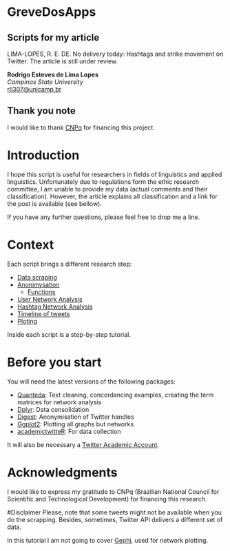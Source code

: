 # GreveDosApps
## Scripts for my article 
LIMA-LOPES, R. E. DE. No delivery today: Hashtags and strike movement on Twitter. The article is still under review. 

**Rodrigo Esteves de Lima Lopes** \
*Campinas State University*  \
[rll307@unicamp.br](mailto:rll307@unicamp.br)


## Thank you note

I would like to thank [CNPq](https://www.gov.br/cnpq/pt-br) for financing this project.

# Introduction
I hope this script is useful for researchers in fields of linguistics and applied linguistics. Unfortunately due to regulations form the ethic research committee, I am unable to provide my data (actual comments and their classification). However, the article explains all classification and a link for the post is available (see bellow).

If you have any further questions, please feel free to drop me a line.

# Context

Each script brings a different research step:

- [Data scraping](Scrapping.R)
- [Anonimysation](Anonimysation.R)
  - [Functions](Functions.R)
- [User Network Analysis](UserAnalysis.R)
- [Hashtag Network Analysis](HashtagsAnalysis.R)
- [Timeline of tweets](Timeline.R)
- [Ploting](Ploting.R) 

Inside each script is a step-by-step tutorial.

# Before you start

You will need the latest versions of the following packages:

- [Quanteda](https://quanteda.io): Text cleaning, concordancing examples, creating the term matrices for network analysis
- [Dplyr](https://dplyr.tidyverse.org): Data consolidation
- [Digest](https://github.com/eddelbuettel/digest): Anonymisation of Twitter handles
- [Ggplot2](https://ggplot2.tidyverse.org): Plotting  all graphs but networks
- [academictwitteR](https://github.com/cjbarrie/academictwitteR): For data collection

It will also be necessary a [Twitter Academic Account](https://developer.twitter.com/en/products/twitter-api/academic-research).  

# Acknowledgments

I would like to express my gratitude to CNPq (Brazilian National Council for Scientific and Technological Development) for financing this research.

#Disclaimer
Please, note that some tweets might not be available when you do the scrapping. Besides, sometimes, Twitter API delivers a different set of data. 

In this tutorial I am not going to cover [Gephi](https://gephi.org), used for network plotting. 